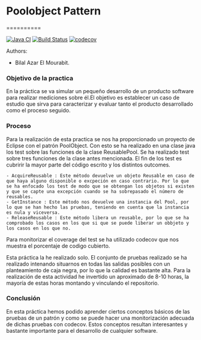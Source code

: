 # Poolobject Pattern
==========

[![Java CI](https://github.com/P0NLEE/poolobject/actions/workflows/ci.yml/badge.svg)](https://github.com/P0NLEE/poolobject/actions/workflows/ci.yml) [![Build Status](https://app.travis-ci.com/Kencho/poolobject.svg?branch=master)](https://app.travis-ci.com/Kencho/poolobject) [![codecov](https://codecov.io/gh/P0NLEE/poolobject/branch/master/graph/badge.svg?token=QMMGA0K564)](https://codecov.io/gh/P0NLEE/poolobject)

Authors:

- Bilal Azar El Mourabit.

### Objetivo de la practica
En la práctica se va simular un pequeño desarrollo de un producto software para realizar mediciones sobre él.El objetivo es establecer un caso de estudio que sirva para caracterizar y evaluar tanto el producto desarrollado como el proceso seguido.
### Proceso
Para la realización de esta practica se nos ha proporcionado un proyecto de Eclipse con el patrón PoolObject. Con esto se ha realizado en una clase java los test sobre las funciones de la clase ReusablePool. Se ha realizado test sobre tres funciones de la clase antes mencionada. El fin de los test es cubririr la mayor parte del código escrito y los distintos outcomes.

    - AcquireReusable : Este método devuelve un objeto Reusable en caso de que haya alguno disponible o excpeción en caso contrario. Por lo que se ha enfocado los test de modo que se obtengan los objetos si existen y que se capte una excepción cuando se ha sobrepasado el número de reusables.
    - GetInstance : Este método nos devuelve una instancia del Pool, por lo que se han hecho las pruebas, teniendo en cuenta que la instancia es nula y viceversa.
    - ReleaseReusable : Este método libera un reusable, por lo que se ha comprobado los casos en los que si que se puede liberar un obbjeto y los casos en los que no.

Para monitorizar el coverage del test se ha utilizado codecov que nos muestra el porcentaje de codigo cubierto.

Esta práctica la he realizado solo. El conjunto de pruebas realizado se ha realizado intenando situarnos en todas las salidas posibles con un planteamiento  de caja negra, por lo que la calidad es bastante alta. Para la realización de esta actividad he invertido un aproximado de 8-10 horas, la mayoría de estas horas montando y vinculando el repositorio.

### Conclusión

En esta práctica hemos podido aprender ciertos conceptos básicos de las pruebas de un patrón y como se puede hacer una monitorización adecuada de dichas pruebas con codecov. Estos conceptos resultan interesantes y bastante importante para el desarrollo de cualquier software.
